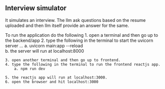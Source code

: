 ## Interview simulator
It simulates an interview. The llm ask questions based on the resume uploaded and then llm itself provide an answer for the same. 

To run the application do the following
    1. open a terminal and then go up to the backend/app
    2. type the following in the terminal to start the uvicorn server ... 
        a. uvicorn main:app --reload  
        b. the server will run at localhost:8000

    3. open another terminal and then go up to frontend.
    4. type the following in the terminal to run the frontend reactjs app.
        a. npm run dev

    5. the reactjs app will run at localhost:3000.
    6. open the browser and hit localhost:3000
